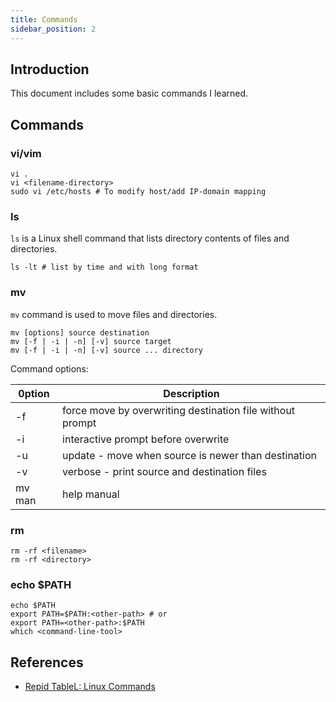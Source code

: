 ```yaml
---
title: Commands
sidebar_position: 2
---
```


## Introduction

This document includes some basic commands I learned.

## Commands

### vi/vim

```
vi .
vi <filename-directory>
sudo vi /etc/hosts # To modify host/add IP-domain mapping
```

### ls

`ls` is a Linux shell command that lists directory contents of files and directories.

```
ls -lt # list by time and with long format
```

### mv

`mv` command is used to move files and directories.

```
mv [options] source destination
mv [-f | -i | -n] [-v] source target
mv [-f | -i | -n] [-v] source ... directory
```

Command options:

| 0ption | Description                                               |
| ------ | --------------------------------------------------------- |
| -f     | force move by overwriting destination file without prompt |
| -i     | interactive prompt before overwrite                       |
| -u     | update - move when source is newer than destination       |
| -v     | verbose - print source and destination files              |
| mv man | help manual                                               |


### rm

```
rm -rf <filename>
rm -rf <directory>
```

### echo $PATH

```
echo $PATH
export PATH=$PATH:<other-path> # or
export PATH=<other-path>:$PATH
which <command-line-tool>
```

## References

- [Repid TableL: Linux Commands](https://www.rapidtables.com/code/linux/index.html)